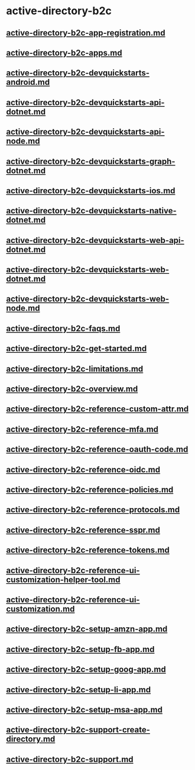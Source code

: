 # active-directory-b2c
## [active-directory-b2c-app-registration.md](active-directory-b2c-app-registration.md)
## [active-directory-b2c-apps.md](active-directory-b2c-apps.md)
## [active-directory-b2c-devquickstarts-android.md](active-directory-b2c-devquickstarts-android.md)
## [active-directory-b2c-devquickstarts-api-dotnet.md](active-directory-b2c-devquickstarts-api-dotnet.md)
## [active-directory-b2c-devquickstarts-api-node.md](active-directory-b2c-devquickstarts-api-node.md)
## [active-directory-b2c-devquickstarts-graph-dotnet.md](active-directory-b2c-devquickstarts-graph-dotnet.md)
## [active-directory-b2c-devquickstarts-ios.md](active-directory-b2c-devquickstarts-ios.md)
## [active-directory-b2c-devquickstarts-native-dotnet.md](active-directory-b2c-devquickstarts-native-dotnet.md)
## [active-directory-b2c-devquickstarts-web-api-dotnet.md](active-directory-b2c-devquickstarts-web-api-dotnet.md)
## [active-directory-b2c-devquickstarts-web-dotnet.md](active-directory-b2c-devquickstarts-web-dotnet.md)
## [active-directory-b2c-devquickstarts-web-node.md](active-directory-b2c-devquickstarts-web-node.md)
## [active-directory-b2c-faqs.md](active-directory-b2c-faqs.md)
## [active-directory-b2c-get-started.md](active-directory-b2c-get-started.md)
## [active-directory-b2c-limitations.md](active-directory-b2c-limitations.md)
## [active-directory-b2c-overview.md](active-directory-b2c-overview.md)
## [active-directory-b2c-reference-custom-attr.md](active-directory-b2c-reference-custom-attr.md)
## [active-directory-b2c-reference-mfa.md](active-directory-b2c-reference-mfa.md)
## [active-directory-b2c-reference-oauth-code.md](active-directory-b2c-reference-oauth-code.md)
## [active-directory-b2c-reference-oidc.md](active-directory-b2c-reference-oidc.md)
## [active-directory-b2c-reference-policies.md](active-directory-b2c-reference-policies.md)
## [active-directory-b2c-reference-protocols.md](active-directory-b2c-reference-protocols.md)
## [active-directory-b2c-reference-sspr.md](active-directory-b2c-reference-sspr.md)
## [active-directory-b2c-reference-tokens.md](active-directory-b2c-reference-tokens.md)
## [active-directory-b2c-reference-ui-customization-helper-tool.md](active-directory-b2c-reference-ui-customization-helper-tool.md)
## [active-directory-b2c-reference-ui-customization.md](active-directory-b2c-reference-ui-customization.md)
## [active-directory-b2c-setup-amzn-app.md](active-directory-b2c-setup-amzn-app.md)
## [active-directory-b2c-setup-fb-app.md](active-directory-b2c-setup-fb-app.md)
## [active-directory-b2c-setup-goog-app.md](active-directory-b2c-setup-goog-app.md)
## [active-directory-b2c-setup-li-app.md](active-directory-b2c-setup-li-app.md)
## [active-directory-b2c-setup-msa-app.md](active-directory-b2c-setup-msa-app.md)
## [active-directory-b2c-support-create-directory.md](active-directory-b2c-support-create-directory.md)
## [active-directory-b2c-support.md](active-directory-b2c-support.md)
